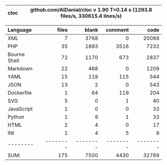 
cloc|github.com/AlDanial/cloc v 1.90  T=0.14 s (1293.8 files/s, 330615.4 lines/s)
--- | ---

Language|files|blank|comment|code
:-------|-------:|-------:|-------:|-------:
XML|7|3768|0|20088
PHP|35|1893|3516|7232
Bourne Shell|72|1170|673|2837
Markdown|22|468|0|1209
YAML|15|118|115|544
JSON|13|2|0|543
Dockerfile|1|64|119|204
SVG|5|0|1|40
JavaScript|1|0|0|33
Python|1|9|1|33
HTML|2|4|0|17
INI|1|4|5|9
--------|--------|--------|--------|--------
SUM:|175|7500|4430|32789
